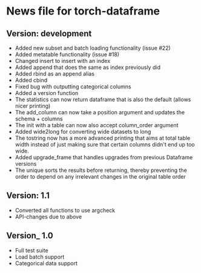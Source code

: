 News file for torch-dataframe
=============================

Version: development
--------------------
* Added new subset and batch loading functionality (issue #22)
* Added metatable functionality (issue #18)
* Changed insert to insert with an index
* Added append that does the same as index previously did
* Added rbind as an append alias
* Added cbind
* Fixed bug with outputting categorical columns
* Added a version function
* The statistics can now return dataframe that is also the default (allows nicer printing)
* The add_column can now take a position argument and updates the schema + columns
* The init with a table can now also accept column_order argument
* Added wide2long for converting wide datasets to long
* The tostring now has a more advanced printing that aims at total table width
  instead of just making sure that certain columns didn't end up too wide.
* Added upgrade_frame that handles upgrades from previous Dataframe versions
* The unique sorts the results before returning, thereby preventing the order to
  depend on any irrelevant changes in the original table order

Version: 1.1
-----------
* Converted all functions to use argcheck
* API-changes due to above

Version_ 1.0
-----------
* Full test suite
* Load batch support
* Categorical data support
